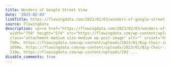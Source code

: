 ```yaml
---
title: Wonders of Google Street View
date: '2023-02-03'
linkTitle: https://flowingdata.com/2023/02/03/wonders-of-google-street-view/
source: FlowingData
description: <p><a href="https://flowingdata.com/2023/02/03/wonders-of-google-street-view/"><img
  width="750" height="574" src="https://flowingdata.com/wp-content/uploads/2023/01/Big-Chair-in-street-view-750x574.png"
  class="attachment-medium size-medium wp-post-image" alt="" srcset="https://flowingdata.com/wp-content/uploads/2023/01/Big-Chair-in-street-view-750x574.png
  750w, https://flowingdata.com/wp-content/uploads/2023/01/Big-Chair-in-street-view-1090x834.png
  1090w, https://flowingdata.com/wp-content/uploads/2023/01/Big-Chair-in-street-view-210x161.png
  210w, https://flowingdata.com/wp-content/uploads/202 ...
disable_comments: true
---
```

<p><a href="https://flowingdata.com/2023/02/03/wonders-of-google-street-view/"><img width="750" height="574" src="https://flowingdata.com/wp-content/uploads/2023/01/Big-Chair-in-street-view-750x574.png" class="attachment-medium size-medium wp-post-image" alt="" srcset="https://flowingdata.com/wp-content/uploads/2023/01/Big-Chair-in-street-view-750x574.png 750w, https://flowingdata.com/wp-content/uploads/2023/01/Big-Chair-in-street-view-1090x834.png 1090w, https://flowingdata.com/wp-content/uploads/2023/01/Big-Chair-in-street-view-210x161.png 210w, https://flowingdata.com/wp-content/uploads/202 ...